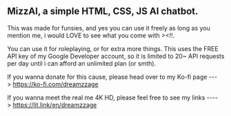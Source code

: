 ## MizzAI, a simple HTML, CSS, JS AI chatbot.

This was made for funsies, and yes you can use it freely as long as you mention me, i would LOVE to see what you come with ><!!.

You can use it for roleplaying, or for extra more things.
This uses the FREE API key of my Google Developer account, so it is limited to 20~
API requests per day until i can afford an unlimited plan (or smth).

If you wanna donate for this cause, please head over to my Ko-fi page ---> https://ko-fi.com/dreamzzage

If you wanna meet the real me 4K HD, please feel free to see my links ----> https://lit.link/en/dreamzzage
